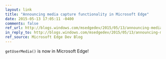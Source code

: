 ```yaml
---
layout: link
title: "Announcing media capture functionality in Microsoft Edge"
date: 2015-05-13 17:05:11 -0400
comments: false
ref_url: http://blogs.windows.com/msedgedev/2015/05/13/announcing-media-capture-functionality-in-microsoft-edge/
in_reply_to: http://blogs.windows.com/msedgedev/2015/05/13/announcing-media-capture-functionality-in-microsoft-edge/
ref_source: Microsoft Edge Dev Blog
---
```


`getUserMedia()` is now in Microsoft Edge!
